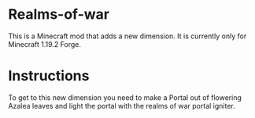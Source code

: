 # Realms-of-war
This is a Minecraft mod that adds a new dimension.
It is currently only for Minecraft 1.19.2 Forge.

# Instructions
To get to this new dimension you need to make a Portal out of flowering Azalea leaves and light the portal with the realms of war portal igniter.
